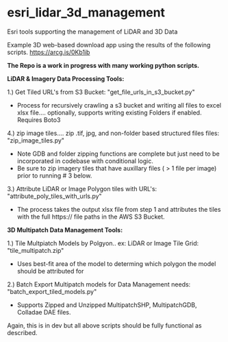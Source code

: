 # esri_lidar_3d_management
Esri tools supporting the management of LiDAR and 3D Data

Example 3D web-based download app using the results of the following scripts.
https://arcg.is/0Kb1ib

**The Repo is a work in progress with many working python scripts.**

<b>LiDAR & Imagery Data Processing Tools:</b>

1.) Get Tiled URL's from S3 Bucket: "get_file_urls_in_s3_bucket.py"
- Process for recursively crawling a s3 bucket and writing all files to excel xlsx file.... optionally, supports writing existing Folders if enabled. Requires Boto3

4.) zip image tiles.... zip .tif, jpg, and non-folder based structured files files: "zip_image_tiles.py"
- Note GDB and folder zipping functions are complete but just need to be incorporated in codebase with conditional logic.
- Be sure to zip imagery tiles that have auxillary files ( > 1 file per image) prior to running # 3 below.

3.) Attribute LiDAR or Image Polygon tiles with URL's: "attribute_poly_tiles_with_urls.py"
- The process takes the output xlsx file from step 1 and attributes the tiles with the full https:// file paths in the AWS S3 Bucket. 

<b>3D Multipatch Data Management Tools:</b>

1.) Tile Multpiatch Models by Polgyon.. ex: LiDAR or Image Tile Grid: "tile_multipatch.zip"
- Uses best-fit area of the model to determing which polygon the model should be attributed for

2.) Batch Export Multipatch models for Data Management needs: "batch_export_tiled_models.py"
- Supports Zipped and Unzipped MultipatchSHP, MultipatchGDB, Colladae DAE files.

Again, this is in dev but all above scripts should be fully functional as described.
